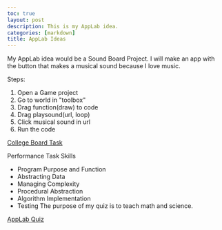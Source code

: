 ```yaml
---
toc: true
layout: post
description: This is my AppLab idea.
categories: [markdown]
title: AppLab Ideas
---
```


My AppLab idea would be a Sound Board Project.
I will make an app with the button that makes a musical sound 
because I love music. 

Steps:
1. Open a Game project
2. Go to world in "toolbox"
3. Drag function(draw) to code
4. Drag playsound(url, loop)
5. Click musical sound in url
6. Run the code

[College Board Task](https://nighthawkcoders.github.io/APCSP//collegeboard/create)

Performance Task Skills
 - Program Purpose and Function
 - Abstracting Data
 - Managing Complexity
 - Procedural Abstraction
 - Algorithm Implementation
 - Testing
The purpose of my quiz is to teach math and science.

[AppLab Quiz](https://studio.code.org/projects/applab/0GajejrIcQnZEY_5WX8TrwFF4vNIg-7P6ApgFWzN3w0)
